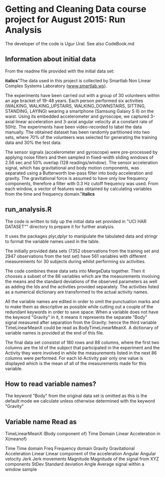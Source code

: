 # Getting and Cleaning Data course project for August 2015: Run Analysis

The developer of the code is Ugur Ural. See also CodeBook.md

## Information about initial data

From the readme file provided with the initial data set:

**italics**"The data used in this project is collected by Smartlab Non Linear Complex Systems Laboratory (www.smartlab.ws).

The experiments have been carried out with a group of 30 volunteers within an age bracket of 19-48 years. Each person performed six activities (WALKING, WALKING_UPSTAIRS, WALKING_DOWNSTAIRS, SITTING, STANDING, LAYING) wearing a smartphone (Samsung Galaxy S II) on the waist. Using its embedded accelerometer and gyroscope, we captured 3-axial linear acceleration and 3-axial angular velocity at a constant rate of 50Hz. The experiments have been video-recorded to label the data manually. The obtained dataset has been randomly partitioned into two sets, where 70% of the volunteers was selected for generating the training data and 30% the test data. 

The sensor signals (accelerometer and gyroscope) were pre-processed by applying noise filters and then sampled in fixed-width sliding windows of 2.56 sec and 50% overlap (128 readings/window). The sensor acceleration signal, which has gravitational and body motion components, was separated using a Butterworth low-pass filter into body acceleration and gravity. The gravitational force is assumed to have only low frequency components, therefore a filter with 0.3 Hz cutoff frequency was used. From each window, a vector of features was obtained by calculating variables from the time and frequency domain."__italics__

## run_analysis.R
The code is written to tidy up the initial data set provided in
"UCI HAR DATASET"" directory to prepare it for further analysis.

It uses the packages plyr,dplyr to manipulate the tabulated data
and stringr to format the variable names used in the table.

The initially provided data sets (7352 observations from 
the training set and 2947 observations from the test set) 
have 561 variables with different measurements for 30 subjects
during whilst performing six activities. 

The code combines these data sets into MergeData together. Then
it chooses a subset of the 86 variables which are the measurements
involving the means and the standard deviations of the observed 
parameters as well as adding the Ids and the activities provided separately. The activities listed as a numerical dictionary are transformed to the actual activity names.

All the variable names are edited in order to omit the punctuation
marks and to make them as descriptive as possible while cutting out
a couple of the redundant keywords in order to save space: When
a variable does not have the keyword "Gravity" in it, it means
it represents the separate "Body" signal measured after separation
from the Gravity: hence the third variable TimeLinearMeanX could be read as BodyTimeLinearMeanX. A dictionary of variable names is provided at the end of this file.

The final data set consistst of 180 rows and 88 columns, where the first two columns are the Id of the subject that participated in the
experiment and the Activity they were involved in while the measurements listed in the next 86 columns were performed. For each Id-Activity pair only one value is displayed which is the mean of all of the measurements made for this variable.

## How to read variable names?
The keyword "Body" from the original data set is omitted as this is the
default mode we calculate unless otherwise determined with the keyword
"Gravity"

Variable name           Read as
----------------------------------------------------------------------------------
TimeLinearMeanX     (Body component of) Time Domain Linear Acceleration in X(meanof)

Time                Time domain
Freq                Frequency domain
Gravity             Gravitational Acceleration
Linear              Linear component of the acceleration
Angular             Angular velocity
Jerk                Jerk movements
Magnitude           Magnitude of the signal from XYZ components
StDev               Standard deviation
Angle               Average signal within a window sample














